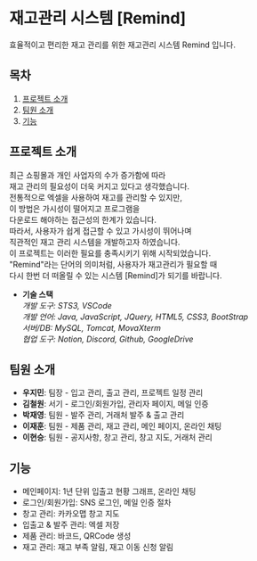 # 재고관리 시스템 [Remind]

효율적이고 편리한 재고 관리를 위한 재고관리 시스템 Remind 입니다.

## 목차

1. [프로젝트 소개](#프로젝트-소개)
2. [팀원 소개](#팀원-소개)
3. [기능](#기능)

## 프로젝트 소개

  최근 쇼핑몰과 개인 사업자의 수가 증가함에 따라<br/>
재고 관리의 필요성이 더욱 커지고 있다고 생각했습니다.<br/>
전통적으로 엑셀을 사용하여 재고를 관리할 수 있지만,<br/>
이 방법은 가시성이 떨어지고 프로그램을<br/>
다운로드 해야하는 접근성의 한계가 있습니다.<br/>
  따라서, 사용자가 쉽게 접근할 수 있고 가시성이 뛰어나며<br/>
직관적인 재고 관리 시스템을 개발하고자 하였습니다.<br/>
이 프로젝트는 이러한 필요를 충족시키기 위해 시작되었습니다.<br/>
"Remind"라는 단어의 의미처럼, 사용자가 재고관리가 필요할 때<br/>
다시 한번 더 떠올릴 수 있는 시스템 [Remind]가 되기를 바랍니다.<br/>

- **기술 스택**<br/>
    *개발 도구: STS3, VSCode<br/>*
    *개발 언어: Java, JavaScript, JQuery, HTML5, CSS3, BootStrap<br/>*
    *서버/DB: MySQL, Tomcat, MovaXterm<br/>*
    *협업 도구: Notion, Discord, Github, GoogleDrive<br/>*

## 팀원 소개

- **우지민**: 팀장 - 입고 관리, 출고 관리, 프로젝트 일정 관리
- **김철원**: 서기 - 로그인/회원가입, 관리자 페이지, 메일 인증
- **박재영**: 팀원 - 발주 관리, 거래처 발주 & 출고 관리
- **이재훈**: 팀원 - 제품 관리, 재고 관리, 메인 페이지, 온라인 채팅
- **이현승**: 팀원 - 공지사항, 창고 관리, 창고 지도, 거래처 관리

## 기능

- 메인페이지: 1년 단위 입출고 현황 그래프, 온라인 채팅
- 로그인/회원가입: SNS 로그인, 메일 인증 절차
- 창고 관리: 카카오맵 창고 지도
- 입출고 & 발주 관리: 엑셀 저장
- 제품 관리: 바코드, QRCode 생성
- 재고 관리: 재고 부족 알림, 재고 이동 신청 알림

